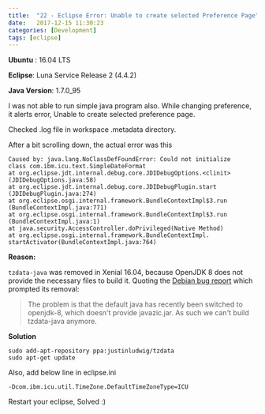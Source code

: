 ```yaml
---
title:  "22 - Eclipse Error: Unable to create selected Preference Page"
date:   2017-12-15 11:30:23
categories: [Development]
tags: [eclipse]
---
```

**Ubuntu** : 16.04 LTS

**Eclipse**: Luna Service Release 2 (4.4.2)

**Java Version**: 1.7.0_95

I was not able to run simple java program also. While changing preference, it alerts error, Unable to create selected preference page.

Checked .log file in workspace .metadata directory.

After a bit scrolling down, the actual error was this

```shell
Caused by: java.lang.NoClassDefFoundError: Could not initialize 
class com.ibm.icu.text.SimpleDateFormat
at org.eclipse.jdt.internal.debug.core.JDIDebugOptions.<clinit>
(JDIDebugOptions.java:58)
at org.eclipse.jdt.internal.debug.core.JDIDebugPlugin.start
(JDIDebugPlugin.java:274)
at org.eclipse.osgi.internal.framework.BundleContextImpl$3.run
(BundleContextImpl.java:771)
at org.eclipse.osgi.internal.framework.BundleContextImpl$3.run
(BundleContextImpl.java:1)
at java.security.AccessController.doPrivileged(Native Method)
at org.eclipse.osgi.internal.framework.BundleContextImpl.
startActivator(BundleContextImpl.java:764)
```

**Reason:**

`tzdata-java` was removed in Xenial 16.04,  because OpenJDK 8 does not provide the necessary files to build it. Quoting the [Debian bug report](https://bugs.debian.org/cgi-bin/bugreport.cgi?bug=814073) which prompted its removal:

> The problem is that the default java has recently been switched to openjdk-8, which doesn't provide javazic.jar. As such we can't build tzdata-java anymore.

**Solution**

```shell
sudo add-apt-repository ppa:justinludwig/tzdata
sudo apt-get update
```

Also, add below line in eclipse.ini

`-Dcom.ibm.icu.util.TimeZone.DefaultTimeZoneType=ICU`

Restart your eclipse, Solved :)
